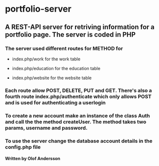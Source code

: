 # portfolio-server

## A REST-API server for retriving information for a portfolio page. The server is coded in PHP 

### The server used different routes for METHOD for

* index.php/work for the work table

* index.php/education for the education table

* index.php/website for the website table

### Each route allow POST, DELETE, PUT and GET. There's also a fourth route index.php/authenticate which only allows POST and is used for authenticating a userlogin

### To create a new account make an instance of the class Auth and call the the method createUser. The method takes two params, username and password.

### To use the server change the database account details in the config.php file


#### Written by Olof Andersson


